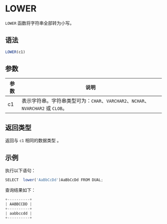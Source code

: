 LOWER 
==========================



`LOWER` 函数将字符串全部转为小写。

语法 
--------------

```javascript
LOWER(c1)
```



参数 
--------------



| 参数 |                              说明                               |
|----|---------------------------------------------------------------|
| c1 | 表示字符串。字符串类型可为：`CHAR`、`VARCHAR2`、`NCHAR`、`NVARCHAR2` 或 `CLOB`。 |



返回类型 
----------------

返回与 `c1` 相同的数据类型 。

示例 
--------------

执行以下语句：

```javascript
SELECT  lower('AaBbCcDd')AaBbCcDd FROM DUAL;
```



查询结果如下：

```javascript
+----------+
| AABBCCDD |
+----------+
| aabbccdd |
+----------+
```


